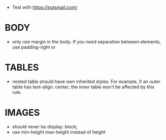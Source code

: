 - Test with https://putsmail.com/

# BODY
  - only use margin in the body. If you need separation between elements,
    use padding-right or <td width='3'></td>

# TABLES
  - nested table should have own inherited styles. For example, if an outer
    table has text-align: center; the inner table won't be affected by this rule.

# IMAGES
  - should never be display: block;
  - use min-height max-height instead of height
